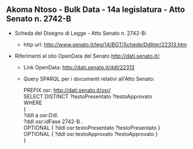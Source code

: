 ## Akoma Ntoso - Bulk Data - 14a legislatura - Atto Senato n. 2742-B ##

* Scheda del Disegno di Legge - Atto Senato n. 2742-B:
	* http url: http://www.senato.it/leg/14/BGT/Schede/Ddliter/22313.htm

* Riferimenti al sito OpenData del Senato http://dati.senato.it/:
	* Link OpenData: http://dati.senato.it/ddl/22313
	* Query SPARQL per i documenti relativi all'Atto Senato:

        PREFIX osr: <http://dati.senato.it/osr/>  
		SELECT DISTINCT ?testoPresentato ?testoApprovato  
		WHERE  
		{  
		    ?ddl a osr:Ddl.  
		    ?ddl osr:idFase 2742-B .  
		    OPTIONAL { ?ddl osr:testoPresentato ?testoPresentato }  
		    OPTIONAL { ?ddl osr:testoApprovato ?testoApprovato }  
		}
		
